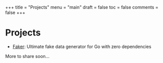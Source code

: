 +++
title = "Projects"
menu = "main"
draft = false
toc = false
comments = false
+++

# Projects

- [Faker](https://github.com/jaswdr/faker): Ultimate fake data generator for Go with zero dependencies

More to share soon...
